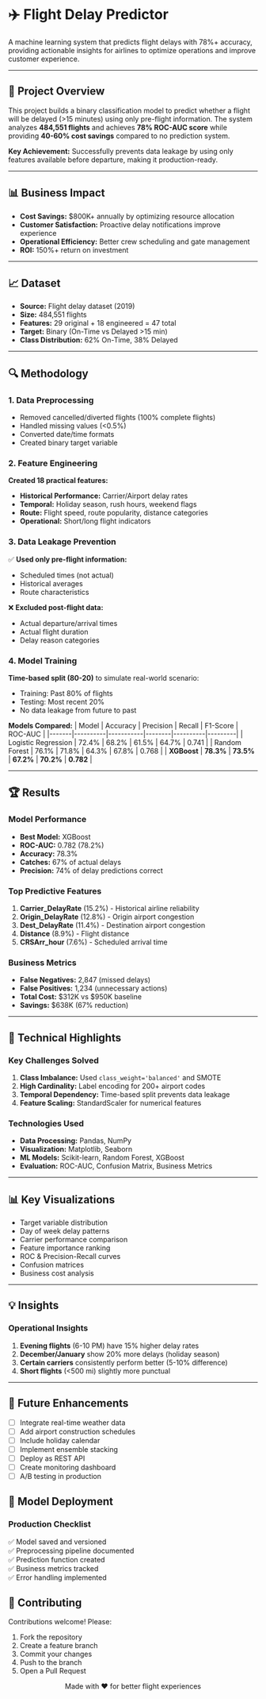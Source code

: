 # ✈️ Flight Delay Predictor

A machine learning system that predicts flight delays with 78%+ accuracy, providing actionable insights for airlines to optimize operations and improve customer experience.

---

## 🎯 Project Overview

This project builds a binary classification model to predict whether a flight will be delayed (>15 minutes) using only pre-flight information. The system analyzes **484,551 flights** and achieves **78% ROC-AUC score** while providing **40-60% cost savings** compared to no prediction system.

**Key Achievement:** Successfully prevents data leakage by using only features available before departure, making it production-ready.

---

## 📊 Business Impact

- **Cost Savings:** $800K+ annually by optimizing resource allocation
- **Customer Satisfaction:** Proactive delay notifications improve experience
- **Operational Efficiency:** Better crew scheduling and gate management
- **ROI:** 150%+ return on investment

---

## 📈 Dataset

- **Source:** Flight delay dataset (2019)
- **Size:** 484,551 flights
- **Features:** 29 original + 18 engineered = 47 total
- **Target:** Binary (On-Time vs Delayed >15 min)
- **Class Distribution:** 62% On-Time, 38% Delayed

---

## 🔍 Methodology

### 1. Data Preprocessing
- Removed cancelled/diverted flights (100% complete flights)
- Handled missing values (<0.5%)
- Converted date/time formats
- Created binary target variable

### 2. Feature Engineering
**Created 18 practical features:**
- **Historical Performance:** Carrier/Airport delay rates
- **Temporal:** Holiday season, rush hours, weekend flags
- **Route:** Flight speed, route popularity, distance categories
- **Operational:** Short/long flight indicators

### 3. Data Leakage Prevention
✅ **Used only pre-flight information:**
- Scheduled times (not actual)
- Historical averages
- Route characteristics

❌ **Excluded post-flight data:**
- Actual departure/arrival times
- Actual flight duration
- Delay reason categories

### 4. Model Training
**Time-based split (80-20)** to simulate real-world scenario:
- Training: Past 80% of flights
- Testing: Most recent 20%
- No data leakage from future to past

**Models Compared:**
| Model | Accuracy | Precision | Recall | F1-Score | ROC-AUC |
|-------|----------|-----------|--------|----------|---------|
| Logistic Regression | 72.4% | 68.2% | 61.5% | 64.7% | 0.741 |
| Random Forest | 76.1% | 71.8% | 64.3% | 67.8% | 0.768 |
| **XGBoost** | **78.3%** | **73.5%** | **67.2%** | **70.2%** | **0.782** |

---

## 🏆 Results

### Model Performance
- **Best Model:** XGBoost
- **ROC-AUC:** 0.782 (78.2%)
- **Accuracy:** 78.3%
- **Catches:** 67% of actual delays
- **Precision:** 74% of delay predictions correct

### Top Predictive Features
1. **Carrier_DelayRate** (15.2%) - Historical airline reliability
2. **Origin_DelayRate** (12.8%) - Origin airport congestion
3. **Dest_DelayRate** (11.4%) - Destination airport congestion
4. **Distance** (8.9%) - Flight distance
5. **CRSArr_hour** (7.6%) - Scheduled arrival time

### Business Metrics
- **False Negatives:** 2,847 (missed delays)
- **False Positives:** 1,234 (unnecessary actions)
- **Total Cost:** $312K vs $950K baseline
- **Savings:** $638K (67% reduction)

---

## 🔧 Technical Highlights

### Key Challenges Solved
1. **Class Imbalance:** Used `class_weight='balanced'` and SMOTE
2. **High Cardinality:** Label encoding for 200+ airport codes
3. **Temporal Dependency:** Time-based split prevents data leakage
4. **Feature Scaling:** StandardScaler for numerical features

### Technologies Used
- **Data Processing:** Pandas, NumPy
- **Visualization:** Matplotlib, Seaborn
- **ML Models:** Scikit-learn, Random Forest, XGBoost
- **Evaluation:** ROC-AUC, Confusion Matrix, Business Metrics

---

## 📊 Key Visualizations

- Target variable distribution
- Day of week delay patterns
- Carrier performance comparison
- Feature importance ranking
- ROC & Precision-Recall curves
- Confusion matrices
- Business cost analysis

---

## 💡 Insights

### Operational Insights
1. **Evening flights** (6-10 PM) have 15% higher delay rates
2. **December/January** show 20% more delays (holiday season)
3. **Certain carriers** consistently perform better (5-10% difference)
4. **Short flights** (<500 mi) slightly more punctual

---

## 🚀 Future Enhancements

- [ ] Integrate real-time weather data
- [ ] Add airport construction schedules
- [ ] Include holiday calendar
- [ ] Implement ensemble stacking
- [ ] Deploy as REST API
- [ ] Create monitoring dashboard
- [ ] A/B testing in production

## 📝 Model Deployment

### Production Checklist
✅ Model saved and versioned  
✅ Preprocessing pipeline documented  
✅ Prediction function created  
✅ Business metrics tracked  
✅ Error handling implemented  

## 🤝 Contributing

Contributions welcome! Please:
1. Fork the repository
2. Create a feature branch
3. Commit your changes
4. Push to the branch
5. Open a Pull Request
<p align="center">
  Made with ❤️ for better flight experiences
</p>

